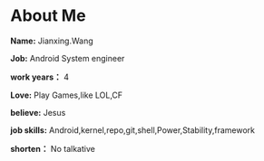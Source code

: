 # About Me
  **Name:** Jianxing.Wang

  **Job:** Android System engineer

  **work years：** 4

  **Love:** Play Games,like LOL,CF

  **believe:** Jesus

  **job skills:** Android,kernel,repo,git,shell,Power,Stability,framework

  **shorten：** No talkative
